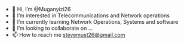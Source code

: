 - 👋 Hi, I’m @Muganyizi26
- 👀 I’m interested in Telecommunications and Network operations
- 🌱 I’m currently learning Network Operations, Systems and software
- 💞️ I’m looking to collaborate on ...
- 📫 How to reach me stevemust26@gmail.com

<!---
Muganyizi26/Muganyizi26 is a ✨ special ✨ repository because its `README.md` (this file) appears on your GitHub profile.
You can click the Preview link to take a look at your changes.
--->

